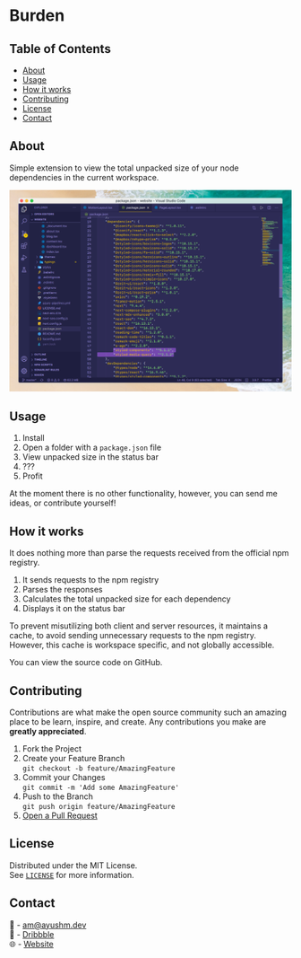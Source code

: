 # Burden



## Table of Contents

- [About](#about)
- [Usage](#usage)
- [How it works](#how-it-works)
- [Contributing](#contributing)
- [License](#license)
- [Contact](#contact)


## About

Simple extension to view the total unpacked size of your node dependencies in the current workspace.

![Preview](./assets/img/preview.png)

## Usage

1. Install
2. Open a folder with a `package.json` file
3. View unpacked size in the status bar
4. ???
5. Profit

At the moment there is no other functionality, however, you can send me ideas, or contribute yourself!



## How it works

It does nothing more than parse the requests received from the official npm registry.

  1. It sends requests to the npm registry
  2. Parses the responses
  3. Calculates the total unpacked size for each dependency
  4. Displays it on the status bar

To prevent misutilizing both client and server resources, it maintains a cache, to avoid sending unnecessary requests to the npm registry.
However, this cache is workspace specific, and not globally accessible.

You can view the source code on GitHub.



## Contributing

Contributions are what make the open source community such an amazing place to be learn, inspire, and create. Any contributions you make are **greatly appreciated**.

1. Fork the Project
2. Create your Feature Branch<br>
  `git checkout -b feature/AmazingFeature`
3. Commit your Changes<br>
  `git commit -m 'Add some AmazingFeature'`
4. Push to the Branch<br>
  `git push origin feature/AmazingFeature`
5. <a href="https://help.github.com/en/github/collaborating-with-issues-and-pull-requests/creating-a-pull-request">Open a Pull Request</a>


## License

Distributed under the MIT License.
<br />
See <a href="LICENSE.md">`LICENSE`</a> for more information.


## Contact

:email: - [am@ayushm.dev](mailto:am@ayushm.dev)<br>
:basketball: - [Dribbble](https://dribbble.com/ayush)<br>
:globe_with_meridians: - [Website](https://ayushm.dev)
